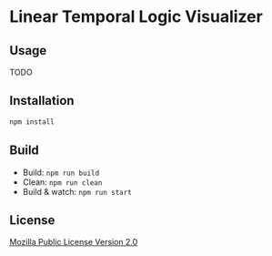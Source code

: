 # Linear Temporal Logic Visualizer

## Usage

TODO

## Installation

```sh
npm install
```

## Build

- Build: `npm run build`
- Clean: `npm run clean`
- Build & watch: `npm run start`

## License

[Mozilla Public License Version 2.0](LICENSE)